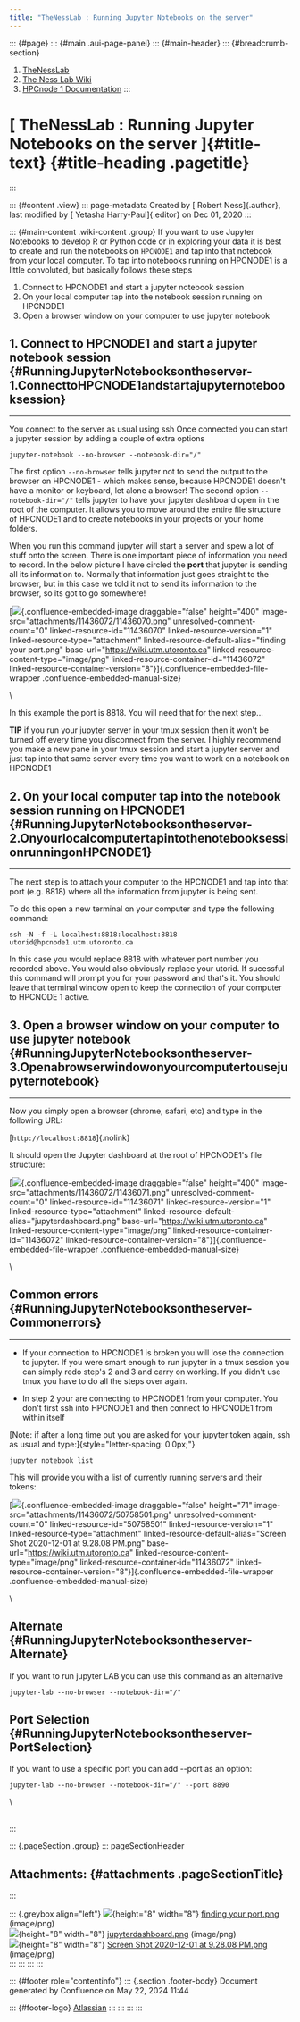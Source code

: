 ```yaml
---
title: "TheNessLab : Running Jupyter Notebooks on the server"
---
```


::: {#page}
::: {#main .aui-page-panel}
::: {#main-header}
::: {#breadcrumb-section}
1.  [TheNessLab](index.html)
2.  [The Ness Lab Wiki](The-Ness-Lab-Wiki_11436042.html)
3.  [HPCnode 1 Documentation](HPCnode-1-Documentation_11436057.html)
:::

# [ TheNessLab : Running Jupyter Notebooks on the server ]{#title-text} {#title-heading .pagetitle}
:::

::: {#content .view}
::: page-metadata
Created by [ Robert Ness]{.author}, last modified by [ Yetasha
Harry-Paul]{.editor} on Dec 01, 2020
:::

::: {#main-content .wiki-content .group}
If you want to use Jupyter Notebooks to develop R or Python code or in
exploring your data it is best to create and run the notebooks on
`HPCNODE1` and tap into that notebook from your local computer. To tap
into notebooks running on HPCNODE1 is a little convoluted, but basically
follows these steps

1.  Connect to HPCNODE1 and start a jupyter notebook session
2.  On your local computer tap into the notebook session running on
    HPCNODE1
3.  Open a browser window on your computer to use jupyter notebook

## 1. Connect to HPCNODE1 and start a jupyter notebook session {#RunningJupyterNotebooksontheserver-1.ConnecttoHPCNODE1andstartajupyternotebooksession}

------------------------------------------------------------------------

You connect to the server as usual using ssh Once connected you can
start a jupyter session by adding a couple of extra options

    jupyter-notebook --no-browser --notebook-dir="/"

The first option `--no-browser` tells jupyter not to send the output to
the browser on HPCNODE1 - which makes sense, because HPCNODE1 doesn\'t
have a monitor or keyboard, let alone a browser! The second option
`--notebook-dir="/"` tells jupyter to have your jupyter dashboard open
in the root of the computer. It allows you to move around the entire
file structure of HPCNODE1 and to create notebooks in your projects or
your home folders.

When you run this command jupyter will start a server and spew a lot of
stuff onto the screen. There is one important piece of information you
need to record. In the below picture I have circled the **port** that
jupyter is sending all its information to. Normally that information
just goes straight to the browser, but in this case we told it not to
send its information to the browser, so its got to go somewhere!

[![](attachments/11436072/11436070.png){.confluence-embedded-image
draggable="false" height="400"
image-src="attachments/11436072/11436070.png"
unresolved-comment-count="0" linked-resource-id="11436070"
linked-resource-version="1" linked-resource-type="attachment"
linked-resource-default-alias="finding your port.png"
base-url="https://wiki.utm.utoronto.ca"
linked-resource-content-type="image/png"
linked-resource-container-id="11436072"
linked-resource-container-version="8"}]{.confluence-embedded-file-wrapper
.confluence-embedded-manual-size}

\

In this example the port is 8818. You will need that for the next
step\...

**TIP** if you run your jupyter server in your tmux session then it
won\'t be turned off every time you disconnect from the server. I highly
recommend you make a new pane in your tmux session and start a jupyter
server and just tap into that same server every time you want to work on
a notebook on HPCNODE1

## 2. On your local computer tap into the notebook session running on HPCNODE1 {#RunningJupyterNotebooksontheserver-2.OnyourlocalcomputertapintothenotebooksessionrunningonHPCNODE1}

------------------------------------------------------------------------

The next step is to attach your computer to the HPCNODE1 and tap into
that port (e.g. 8818) where all the information from jupyter is being
sent.

To do this open a new terminal on your computer and type the following
command:

    ssh -N -f -L localhost:8818:localhost:8818 utorid@hpcnode1.utm.utoronto.ca

In this case you would replace 8818 with whatever port number you
recorded above. You would also obviously replace your utorid. If
sucessful this command will prompt you for your password and that\'s it.
You should leave that terminal window open to keep the connection of
your computer to HPCNODE 1 active.

## 3. Open a browser window on your computer to use jupyter notebook {#RunningJupyterNotebooksontheserver-3.Openabrowserwindowonyourcomputertousejupyternotebook}

------------------------------------------------------------------------

Now you simply open a browser (chrome, safari, etc) and type in the
following URL:

[`http://localhost:8818`]{.nolink}

It should open the Jupyter dashboard at the root of HPCNODE1\'s file
structure:

[![](attachments/11436072/11436071.png){.confluence-embedded-image
draggable="false" height="400"
image-src="attachments/11436072/11436071.png"
unresolved-comment-count="0" linked-resource-id="11436071"
linked-resource-version="1" linked-resource-type="attachment"
linked-resource-default-alias="jupyterdashboard.png"
base-url="https://wiki.utm.utoronto.ca"
linked-resource-content-type="image/png"
linked-resource-container-id="11436072"
linked-resource-container-version="8"}]{.confluence-embedded-file-wrapper
.confluence-embedded-manual-size}

\

## Common errors {#RunningJupyterNotebooksontheserver-Commonerrors}

------------------------------------------------------------------------

-   If your connection to HPCNODE1 is broken you will lose the
    connection to jupyter. If you were smart enough to run jupyter in a
    tmux session you can simply redo step\'s 2 and 3 and carry on
    working. If you didn\'t use tmux you have to do all the steps over
    again.

-   In step 2 your are connecting to HPCNODE1 from your computer. You
    don\'t first ssh into HPCNODE1 and then connect to HPCNODE1 from
    within itself

[Note: if after a long time out you are asked for your jupyter token
again, ssh as usual and type:]{style="letter-spacing: 0.0px;"}

    jupyter notebook list

This will provide you with a list of currently running servers and their
tokens:

[![](attachments/11436072/50758501.png){.confluence-embedded-image
draggable="false" height="71"
image-src="attachments/11436072/50758501.png"
unresolved-comment-count="0" linked-resource-id="50758501"
linked-resource-version="1" linked-resource-type="attachment"
linked-resource-default-alias="Screen Shot 2020-12-01 at 9.28.08 PM.png"
base-url="https://wiki.utm.utoronto.ca"
linked-resource-content-type="image/png"
linked-resource-container-id="11436072"
linked-resource-container-version="8"}]{.confluence-embedded-file-wrapper
.confluence-embedded-manual-size}

\

## Alternate {#RunningJupyterNotebooksontheserver-Alternate}

If you want to run jupyter LAB you can use this command as an
alternative

    jupyter-lab --no-browser --notebook-dir="/"

##  Port Selection {#RunningJupyterNotebooksontheserver-PortSelection}

If you want to use a specific port you can add \--port as an option:

    jupyter-lab --no-browser --notebook-dir="/" --port 8890

\

\
:::

::: {.pageSection .group}
::: pageSectionHeader
## Attachments: {#attachments .pageSectionTitle}
:::

::: {.greybox align="left"}
![](images/icons/bullet_blue.gif){height="8" width="8"} [finding your
port.png](attachments/11436072/11436070.png) (image/png)\
![](images/icons/bullet_blue.gif){height="8" width="8"}
[jupyterdashboard.png](attachments/11436072/11436071.png) (image/png)\
![](images/icons/bullet_blue.gif){height="8" width="8"} [Screen Shot
2020-12-01 at 9.28.08 PM.png](attachments/11436072/50758501.png)
(image/png)\
:::
:::
:::
:::

::: {#footer role="contentinfo"}
::: {.section .footer-body}
Document generated by Confluence on May 22, 2024 11:44

::: {#footer-logo}
[Atlassian](https://www.atlassian.com/)
:::
:::
:::
:::
